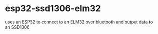 # esp32-ssd1306-elm32
uses an ESP32 to connect to an ELM32 over bluetooth and output data to an SSD1306


